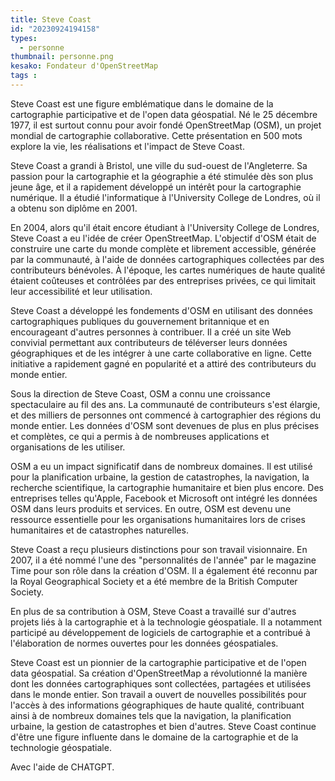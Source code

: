 ```yaml
---
title: Steve Coast
id: "20230924194158"
types:
  - personne
thumbnail: personne.png
kesako: Fondateur d'OpenStreetMap
tags : 
---
```


Steve Coast est une figure emblématique dans le domaine de la cartographie participative et de l'open data géospatial. Né le 25 décembre 1977, il est surtout connu pour avoir fondé OpenStreetMap (OSM), un projet mondial de cartographie collaborative. Cette présentation en 500 mots explore la vie, les réalisations et l'impact de Steve Coast.

Steve Coast a grandi à Bristol, une ville du sud-ouest de l'Angleterre. Sa passion pour la cartographie et la géographie a été stimulée dès son plus jeune âge, et il a rapidement développé un intérêt pour la cartographie numérique. Il a étudié l'informatique à l'University College de Londres, où il a obtenu son diplôme en 2001.

En 2004, alors qu'il était encore étudiant à l'University College de Londres, Steve Coast a eu l'idée de créer OpenStreetMap. L'objectif d'OSM était de construire une carte du monde complète et librement accessible, générée par la communauté, à l'aide de données cartographiques collectées par des contributeurs bénévoles. À l'époque, les cartes numériques de haute qualité étaient coûteuses et contrôlées par des entreprises privées, ce qui limitait leur accessibilité et leur utilisation.

Steve Coast a développé les fondements d'OSM en utilisant des données cartographiques publiques du gouvernement britannique et en encourageant d'autres personnes à contribuer. Il a créé un site Web convivial permettant aux contributeurs de téléverser leurs données géographiques et de les intégrer à une carte collaborative en ligne. Cette initiative a rapidement gagné en popularité et a attiré des contributeurs du monde entier.

Sous la direction de Steve Coast, OSM a connu une croissance spectaculaire au fil des ans. La communauté de contributeurs s'est élargie, et des milliers de personnes ont commencé à cartographier des régions du monde entier. Les données d'OSM sont devenues de plus en plus précises et complètes, ce qui a permis à de nombreuses applications et organisations de les utiliser.

OSM a eu un impact significatif dans de nombreux domaines. Il est utilisé pour la planification urbaine, la gestion de catastrophes, la navigation, la recherche scientifique, la cartographie humanitaire et bien plus encore. Des entreprises telles qu'Apple, Facebook et Microsoft ont intégré les données OSM dans leurs produits et services. En outre, OSM est devenu une ressource essentielle pour les organisations humanitaires lors de crises humanitaires et de catastrophes naturelles.

Steve Coast a reçu plusieurs distinctions pour son travail visionnaire. En 2007, il a été nommé l'une des "personnalités de l'année" par le magazine Time pour son rôle dans la création d'OSM. Il a également été reconnu par la Royal Geographical Society et a été membre de la British Computer Society.

En plus de sa contribution à OSM, Steve Coast a travaillé sur d'autres projets liés à la cartographie et à la technologie géospatiale. Il a notamment participé au développement de logiciels de cartographie et a contribué à l'élaboration de normes ouvertes pour les données géospatiales.

Steve Coast est un pionnier de la cartographie participative et de l'open data géospatial. Sa création d'OpenStreetMap a révolutionné la manière dont les données cartographiques sont collectées, partagées et utilisées dans le monde entier. Son travail a ouvert de nouvelles possibilités pour l'accès à des informations géographiques de haute qualité, contribuant ainsi à de nombreux domaines tels que la navigation, la planification urbaine, la gestion de catastrophes et bien d'autres. Steve Coast continue d'être une figure influente dans le domaine de la cartographie et de la technologie géospatiale.

Avec l'aide de CHATGPT.
